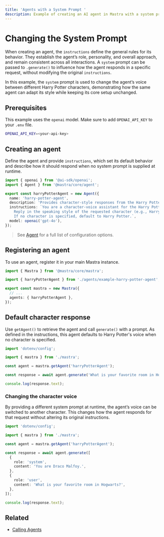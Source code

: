 ```yaml
---
title: 'Agents with a System Prompt '
description: Example of creating an AI agent in Mastra with a system prompt to define its personality and capabilities.
---
```


# Changing the System Prompt

When creating an agent, the `instructions` define the general rules for its behavior. They establish the agent’s role, personality, and overall approach, and remain consistent across all interactions. A `system` prompt can be passed to `.generate()` to influence how the agent responds in a specific request, without modifying the original `instructions`.

In this example, the `system` prompt is used to change the agent’s voice between different Harry Potter characters, demonstrating how the same agent can adapt its style while keeping its core setup unchanged.

## Prerequisites

This example uses the `openai` model. Make sure to add `OPENAI_API_KEY` to your `.env` file.

```bash filename=".env" copy
OPENAI_API_KEY=<your-api-key>
```

## Creating an agent

Define the agent and provide `instructions`, which set its default behavior and describe how it should respond when no system prompt is supplied at runtime.

```typescript filename="src/mastra/agents/example-harry-potter-agent.ts" showLineNumbers copy
import { openai } from '@ai-sdk/openai';
import { Agent } from '@mastra/core/agent';

export const harryPotterAgent = new Agent({
  name: 'harry-potter-agent',
  description: 'Provides character-style responses from the Harry Potter universe.',
  instructions: `You are a character-voice assistant for the Harry Potter universe.
    Reply in the speaking style of the requested character (e.g., Harry, Hermione, Ron, Dumbledore, Snape, Hagrid).
    If no character is specified, default to Harry Potter.`,
  model: openai('gpt-4o'),
});
```

> See [Agent](/docs/reference/agents/agent) for a full list of configuration options.

## Registering an agent

To use an agent, register it in your main Mastra instance.

```typescript filename="src/mastra/index.ts" showLineNumbers copy
import { Mastra } from '@mastra/core/mastra';

import { harryPotterAgent } from './agents/example-harry-potter-agent';

export const mastra = new Mastra({
  // ...
  agents: { harryPotterAgent },
});
```

## Default character response

Use `getAgent()` to retrieve the agent and call `generate()` with a prompt. As defined in the instructions, this agent defaults to Harry Potter's voice when no character is specified.

```typescript filename="src/test-harry-potter-agent.ts" showLineNumbers copy
import 'dotenv/config';

import { mastra } from './mastra';

const agent = mastra.getAgent('harryPotterAgent');

const response = await agent.generate('What is your favorite room in Hogwarts?');

console.log(response.text);
```

### Changing the character voice

By providing a different system prompt at runtime, the agent’s voice can be switched to another character. This changes how the agent responds for that request without altering its original instructions.

```typescript {9-10} filename="src/test-harry-potter-agent.ts" showLineNumbers copy
import 'dotenv/config';

import { mastra } from './mastra';

const agent = mastra.getAgent('harryPotterAgent');

const response = await agent.generate([
  {
    role: 'system',
    content: 'You are Draco Malfoy.',
  },
  {
    role: 'user',
    content: 'What is your favorite room in Hogwarts?',
  },
]);

console.log(response.text);
```

<GithubLink
  outdated={true}
  marginTop='mt-16'
  link="https://github.com/mastra-ai/mastra/blob/main/examples/basics/agents/system-prompt"
/>

## Related

- [Calling Agents](./calling-agents#from-the-command-line)
